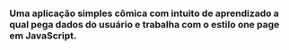 ### Uma aplicação simples cômica com intuito de aprendizado a qual pega dados do usuário e trabalha com o estilo one page em JavaScript.
